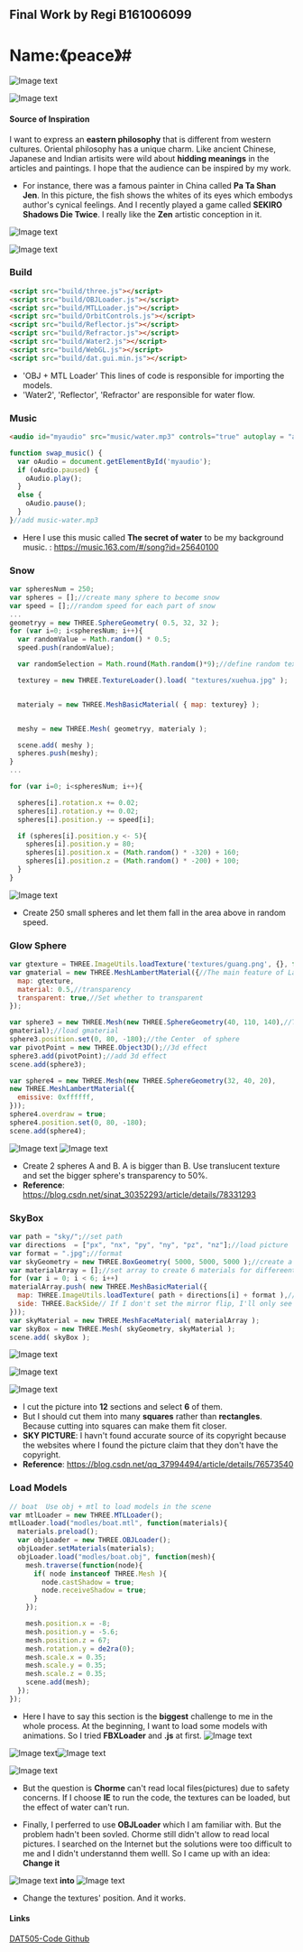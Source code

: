 ## Final Work by Regi B161006099 ##
# Name:《peace》#

![Image text](https://github.com/kevenie/DAT505-Code/blob/master/Qingyuan%20Xu%20-%20DAT505%20-%20Assignment/textures/pictures/final.jpg)

![Image text](/textures/pictures/2.png)
#### Source of Inspiration ####

I want to express an **eastern philosophy** that is different from western cultures.
Oriental philosophy has a unique charm. Like ancient Chinese, Japanese and Indian artisits were wild about **hidding meanings** in the articles and paintings. I hope that the audience can be inspired by my work.
* For instance, there was a famous painter in China called **Pa Ta Shan Jen**. In this picture, the fish shows the whites of its eyes which embodys author's cynical feelings. And I recently played a game called **SEKIRO Shadows Die Twice**. I really like the **Zen** artistic conception in it.

![Image text](/textures/pictures/badashanren.jpg)

![Image text](/textures/pictures/SEKIRO.jpg)

### Build ###
```html
<script src="build/three.js"></script>
<script src="build/OBJLoader.js"></script>
<script src="build/MTLLoader.js"></script>
<script src="build/OrbitControls.js"></script>
<script src="build/Reflector.js"></script>
<script src="build/Refractor.js"></script>
<script src="build/Water2.js"></script>
<script src="build/WebGL.js"></script>
<script src="build/dat.gui.min.js"></script>
```

* 'OBJ + MTL Loader’ This lines of code is responsible for importing the models.
* 'Water2', 'Reflector', 'Refractor' are responsible for water flow.

### Music ###
```html
<audio id="myaudio" src="music/water.mp3" controls="true" autoplay = "autoplay" loop="true">
```
```javascript
function swap_music() {
  var oAudio = document.getElementById('myaudio');
  if (oAudio.paused) {
    oAudio.play();
  }
  else {
    oAudio.pause();
  }
}//add music-water.mp3
```

* Here I use this music called **The secret of water** to be my background music. : https://music.163.com/#/song?id=25640100

### Snow ###
```javascript
var spheresNum = 250;
var spheres = [];//create many sphere to become snow
var speed = [];//random speed for each part of snow
...
geometryy = new THREE.SphereGeometry( 0.5, 32, 32 );
for (var i=0; i<spheresNum; i++){
  var randomValue = Math.random() * 0.5;
  speed.push(randomValue);

  var randomSelection = Math.round(Math.random()*9);//define random texture

  texturey = new THREE.TextureLoader().load( "textures/xuehua.jpg" );


  materialy = new THREE.MeshBasicMaterial( { map: texturey} );


  meshy = new THREE.Mesh( geometryy, materialy );

  scene.add( meshy );
  spheres.push(meshy);
}
...

for (var i=0; i<spheresNum; i++){

  spheres[i].rotation.x += 0.02;
  spheres[i].rotation.y += 0.02;
  spheres[i].position.y -= speed[i];

  if (spheres[i].position.y <- 5){
    spheres[i].position.y = 80;
    spheres[i].position.x = (Math.random() * -320) + 160;
    spheres[i].position.z = (Math.random() * -200) + 100;
  }
}
```

![Image text](/textures/pictures/snow.jpg)

* Create 250 small spheres and let them fall in the area above in random speed.

### Glow Sphere ###
```javascript
var gtexture = THREE.ImageUtils.loadTexture('textures/guang.png', {}, function () {});//add 'guang.png' texture
var gmaterial = new THREE.MeshLambertMaterial({//The main feature of Lambert material is that only diffuse reflection is considered.
  map: gtexture,
  material: 0.5,//transparency
  transparent: true,//Set whether to transparent
});

var sphere3 = new THREE.Mesh(new THREE.SphereGeometry(40, 110, 140),//The radius is 5, the fitting number of polygons, the fitting number of polygons
gmaterial);//load gmaterial
sphere3.position.set(0, 80, -180);//the Center  of sphere
var pivotPoint = new THREE.Object3D();//3d effect
sphere3.add(pivotPoint);//add 3d effect
scene.add(sphere3);

var sphere4 = new THREE.Mesh(new THREE.SphereGeometry(32, 40, 20),
new THREE.MeshLambertMaterial({
  emissive: 0xffffff,
}));
sphere4.overdraw = true;
sphere4.position.set(0, 80, -180);
scene.add(sphere4);
```
![Image text](/textures/pictures/huiguang1.png)
![Image text](/textures/pictures/huiguang2.jpg)
* Create 2 spheres A and B. A is bigger than B. Use translucent texture and set the bigger sphere's transparency to 50%.
* **Reference**: https://blog.csdn.net/sinat_30352293/article/details/78331293

### SkyBox ###
```javascript
var path = "sky/";//set path
var directions  = ["px", "nx", "py", "ny", "pz", "nz"];//load picture
var format = ".jpg";//format
var skyGeometry = new THREE.BoxGeometry( 5000, 5000, 5000 );//create a box with 5000,5000,5000
var materialArray = [];//set array to create 6 materials for differeent side
for (var i = 0; i < 6; i++)
materialArray.push( new THREE.MeshBasicMaterial({
  map: THREE.ImageUtils.loadTexture( path + directions[i] + format ),//Attach the texture to the image
  side: THREE.BackSide// If I don't set the mirror flip, I'll only see the dark, because I am inside the box
}));
var skyMaterial = new THREE.MeshFaceMaterial( materialArray );
var skyBox = new THREE.Mesh( skyGeometry, skyMaterial );
scene.add( skyBox );
```
![Image text](/textures/pictures/sky.png)

![Image text](/textures/pictures/nightsky.jpg)

![Image text](/textures/pictures/nightsky.png)
* I cut the picture into **12** sections and select **6** of them.
* But I should cut them into many **squares** rather than **rectangles**. Because cutting into squares can make them fit closer.
* **SKY PICTURE**: I havn't found accurate source of its copyright because the websites where I found the picture claim that they don't have the copyright.
* **Reference**: https://blog.csdn.net/qq_37994494/article/details/76573540

### Load Models ###
```javascript
// boat  Use obj + mtl to load models in the scene
var mtlLoader = new THREE.MTLLoader();
mtlLoader.load("modles/boat.mtl", function(materials){
  materials.preload();
  var objLoader = new THREE.OBJLoader();
  objLoader.setMaterials(materials);
  objLoader.load("modles/boat.obj", function(mesh){
    mesh.traverse(function(node){
      if( node instanceof THREE.Mesh ){
        node.castShadow = true;
        node.receiveShadow = true;
      }
    });

    mesh.position.x = -8;
    mesh.position.y = -5.6;
    mesh.position.z = 67;
    mesh.rotation.y = de2ra(0);
    mesh.scale.x = 0.35;
    mesh.scale.y = 0.35;
    mesh.scale.z = 0.35;
    scene.add(mesh);
  });
});
```
* Here I have to say this section is the **biggest** challenge to me in the whole process. At the beginning, I want to load some models with animations. So I tried **FBXLoader** and **.js** at first.
![Image text](/textures/pictures/fbx.png)

![Image text](/textures/pictures/FBX.jpg)![Image text](/textures/pictures/js.jpg)

![Image text](/textures/pictures/choose.jpg)

* But the question is **Chorme** can't read local files(pictures) due to safety concerns. If I choose **IE** to run the code, the textures can be loaded, but the effect of water can't run.

* Finally, I perferred to use **OBJLoader** which I am familiar with. But the problem hadn't been sovled. Chorme still didn't allow to read local pictures. I searched on the Internet but the solutions were too difficult to me and I didn't understannd them welll. So I came up with an idea: **Change it**

![Image text](/textures/pictures/mtl1.jpg)
**into**
![Image text](/textures/pictures/mtl2.jpg)

* Change the textures' position. And it works.
#### Links ####
[DAT505-Code Github](https://github.com/kevenie/DAT505-Code)
